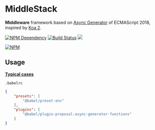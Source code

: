 # MiddleStack

**Middleware** framework based on [Async Generator][1] of ECMAScript 2018, inspired by [Koa 2][2].

[![NPM Dependency](https://david-dm.org/TechQuery/middle-stack.svg)](https://david-dm.org/TechQuery/middle-stack)
[![Build Status](https://travis-ci.com/TechQuery/middle-stack.svg?branch=master)](https://travis-ci.com/TechQuery/middle-stack)
[![](https://data.jsdelivr.com/v1/package/npm/middle-stack/badge?style=rounded)](https://www.jsdelivr.com/package/npm/middle-stack)

[![NPM](https://nodei.co/npm/middle-stack.png?downloads=true&downloadRank=true&stars=true)](https://nodei.co/npm/middle-stack/)

## Usage

[**Typical cases**](https://tech-query.me/test-file/test/index.js.html)

`.babelrc`

```JSON
{
    "presets": [
        "@babel/preset-env"
    ],
    "plugins": [
        "@babel/plugin-proposal-async-generator-functions"
    ]
}
```

[1]: https://developer.mozilla.org/en-US/docs/Web/JavaScript/Reference/Statements/for-await...of#Iterating_over_async_generators
[2]: https://koajs.com
